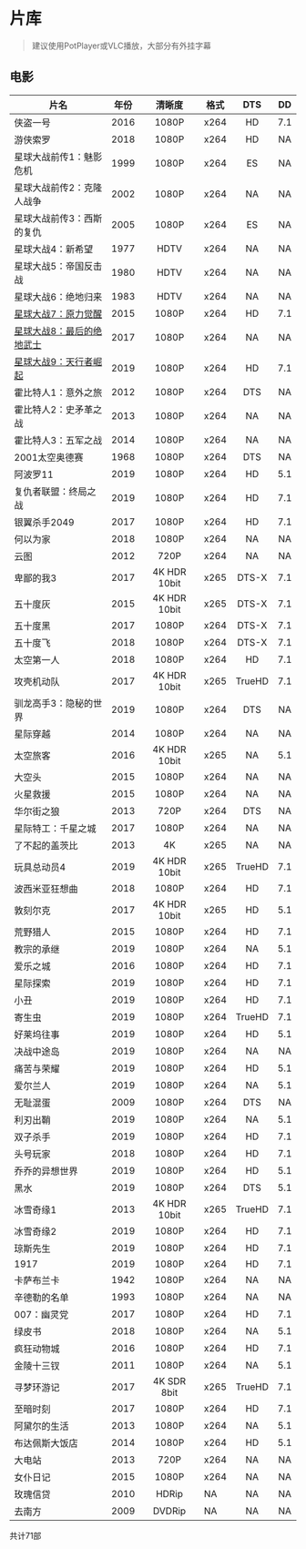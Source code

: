 # 片库
> 建议使用PotPlayer或VLC播放，大部分有外挂字幕

## 电影

|片名| 年份|清晰度|格式|DTS|DD|
|-|-|:-:|-|:-:|:-:|
|侠盗一号|2016|1080P|x264|HD|7.1|
|游侠索罗|2018|1080P|x264|HD|NA|
|星球大战前传1：魅影危机|1999|1080P|x264|ES|NA|
|星球大战前传2：克隆人战争|2002|1080P|x264|NA|NA|
|星球大战前传3：西斯的复仇|2005|1080P|x264|ES|NA|
|星球大战4：新希望|1977|HDTV|x264|NA|NA|
|星球大战5：帝国反击战|1980|HDTV|x264|NA|NA|
|星球大战6：绝地归来|1983|HDTV|x264|NA|NA|
|[星球大战7：原力觉醒](https://orsonkrennlc.github.io/films/SW7)|2015|1080P|x264|HD|7.1|
|[星球大战8：最后的绝地武士](https://orsonkrennlc.github.io/films/SW8)|2017|1080P|x264|NA|NA|
|[星球大战9：天行者崛起](https://orsonkrennlc.github.io/films/SW9)|2019|1080P|x264|HD|7.1|
|霍比特人1：意外之旅|2012|1080P|x264|DTS|NA|
|霍比特人2：史矛革之战|2013|1080P|x264|NA|NA|
|霍比特人3：五军之战|2014|1080P|x264|NA|NA|
|2001太空奥德赛|1968|1080P|x264|DTS|NA|
|阿波罗11|2019|1080P|x264|HD|5.1|
|复仇者联盟：终局之战|2019|1080P|x264|HD|7.1|
|银翼杀手2049|2017|1080P|x264|HD|7.1|
|何以为家|2018|1080P|x264|NA|NA|
|云图|2012|720P|x264|NA|NA|
|卑鄙的我3|2017|4K HDR 10bit|x265|DTS-X|7.1|
|五十度灰|2015|4K HDR 10bit|x265|DTS-X|7.1|
|五十度黑|2017|1080P|x264|DTS-X|7.1|
|五十度飞|2018|1080P|x264|DTS-X|7.1|
|太空第一人|2018|1080P|x264|HD|7.1|
|攻壳机动队|2017|4K HDR 10bit|x265|TrueHD|7.1|
|驯龙高手3：隐秘的世界|2019|1080P|x264|DTS|NA|
|星际穿越|2014|1080P|x264|NA|NA|
|太空旅客|2016|4K HDR 10bit|x265|NA|5.1|
|大空头|2015|1080P|x264|NA|NA|
|火星救援|2015|1080P|x264|NA|NA|
|华尔街之狼|2013|720P|x264|DTS|NA|
|星际特工：千星之城|2017|1080P|x264|NA|NA|
|了不起的盖茨比|2013|4K|x265|NA|NA|
|玩具总动员4|2019|4K HDR 10bit|x265|TrueHD|7.1|
|波西米亚狂想曲|2018|1080P|x264|HD|7.1|
|敦刻尔克|2017|4K HDR 10bit|x265|HD|5.1|
|荒野猎人|2015|1080P|x264|HD|7.1|
|教宗的承继|2019|1080P|x264|NA|5.1|
|爱乐之城|2016|1080P|x264|HD|7.1|
|星际探索|2019|1080P|x264|HD|7.1|
|小丑|2019|1080P|x264|HD|7.1|
|寄生虫|2019|1080P|x264|TrueHD|7.1|
|好莱坞往事|2019|1080P|x264|HD|5.1|
|决战中途岛|2019|1080P|x264|NA|NA|
|痛苦与荣耀|2019|1080P|x264|HD|5.1|
|爱尔兰人|2019|1080P|x264|NA|5.1|
|无耻混蛋|2009|1080P|x264|DTS|NA|
|利刃出鞘|2019|1080P|x264|NA|5.1|
|双子杀手|2019|1080P|x264|HD|7.1|
|头号玩家|2018|1080P|x264|HD|7.1|
|乔乔的异想世界|2019|1080P|x264|HD|5.1|
|黑水|2019|1080P|x264|DTS|5.1|
|冰雪奇缘1|2013|4K HDR 10bit|x265|TrueHD|7.1|
|冰雪奇缘2|2019|1080P|x264|HD|7.1|
|琼斯先生|2019|1080P|x264|HD|7.1|
|1917|2019|1080P|x264|HD|7.1|
|卡萨布兰卡|1942|1080P|x264|NA|NA|
|辛德勒的名单|1993|1080P|x264|NA|NA|
|007：幽灵党|2017|1080P|x264|HD|7.1|
|绿皮书|2018|1080P|x264|NA|5.1|
|疯狂动物城|2016|1080P|x264|HD|7.1|
|金陵十三钗|2011|1080P|x264|NA|5.1|
|寻梦环游记|2017|4K SDR 8bit|x265|TrueHD|7.1|
|至暗时刻|2017|1080P|x264|HD|7.1|
|阿黛尔的生活|2013|1080P|x264|NA|5.1|
|布达佩斯大饭店|2014|1080P|x264|HD|5.1|
|大电站|2013|720P|x264|NA|NA|
|女仆日记|2015|1080P|x264|NA|NA|
|玫瑰信贷|2010|HDRip|NA|NA|NA|
|去南方|2009|DVDRip|NA|NA|NA|

共计71部
